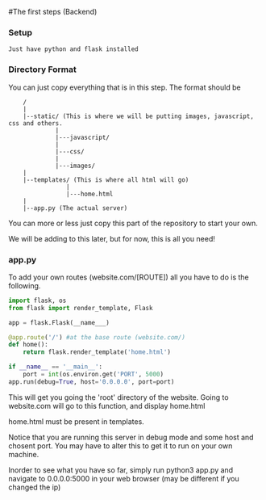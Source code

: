 #The first steps (Backend)

### Setup
    Just have python and flask installed

### Directory Format 
You can just copy everything that is in this step.
The format should be 
```
    /
    |
    |--static/ (This is where we will be putting images, javascript, css and others.
             |
             |---javascript/
             |
             |---css/
             |
             |---images/
    |
    |--templates/ (This is where all html will go)
                |
                |---home.html
    |
    |--app.py (The actual server)
```

You can more or less just copy this part of the repository to start your own.

We will be adding to this later, but for now, this is all you need!

### app.py

To add your own routes (website.com/[ROUTE]) all you have to do is the following.

```python
import flask, os
from flask import render_template, Flask

app = flask.Flask(__name___)

@app.route('/') #at the base route (website.com/)
def home():
    return flask.render_template('home.html')

if __name__ == '__main__':
    port = int(os.environ.get('PORT', 5000)
app.run(debug=True, host='0.0.0.0', port=port)
```

This will get you going the 'root' directory of the website.
Going to website.com will go to this function, and display home.html

home.html must be present in templates.

Notice that you are running this server in debug mode and some host and chosent port.
You may have to alter this to get it to run on your own machine.

Inorder to see what you have so far, simply run python3 app.py and navigate
to 0.0.0.0:5000 in your web browser (may be different if you changed the ip)
